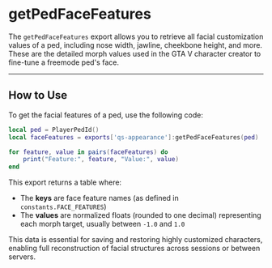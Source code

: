 # getPedFaceFeatures

The `getPedFaceFeatures` export allows you to retrieve all facial customization values of a ped, including nose width, jawline, cheekbone height, and more. These are the detailed morph values used in the GTA V character creator to fine-tune a freemode ped's face.

***

## How to Use

To get the facial features of a ped, use the following code:

```lua
local ped = PlayerPedId()
local faceFeatures = exports['qs-appearance']:getPedFaceFeatures(ped)

for feature, value in pairs(faceFeatures) do
    print("Feature:", feature, "Value:", value)
end
```

This export returns a table where:

* The **keys** are face feature names (as defined in `constants.FACE_FEATURES`)
* The **values** are normalized floats (rounded to one decimal) representing each morph target, usually between `-1.0` and `1.0`

This data is essential for saving and restoring highly customized characters, enabling full reconstruction of facial structures across sessions or between servers.
